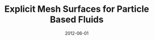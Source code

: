 ---
title: Explicit Mesh Surfaces for Particle Based Fluids

authors:
  - name: Yu, Jihun
  - name: Wojtan, Chris
    id: chriswojtan
    url: https://pub.ista.ac.at/~wojtan/
  - name: Turk, Greg
  - name: Yap, Chee

publication: Computer Graphics Forum 31 (Eurographics 2012)
date: 2012-06-01

grp: wojtan
paper: https://pub.ista.ac.at/group_wojtan/projects/meshSPH/meshSPH.pdf
project: https://pub.ista.ac.at/group_wojtan/projects/meshSPH/index.html
---